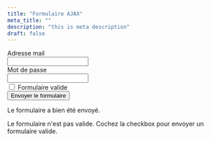 ```yaml
---
title: "Formulaire AJAX"
meta_title: ""
description: "this is meta description"
draft: false
---
```


<div class="flex min-h-full flex-col justify-center px-6 lg:px-8">
  <div class="sm:mx-auto sm:w-full sm:max-w-sm">
    <div id="form" class="space-y-6">
      <div>
        <label for="email" class="block text-sm font-medium leading-6 text-gray-900">Adresse mail</label>
        <div class="mt-2">
          <input id="email" name="email" type="email" autocomplete="email" required class="block w-full rounded-md border-0 py-1.5 text-gray-900 shadow-sm ring-1 ring-inset ring-gray-300 placeholder:text-gray-400 focus:ring-2 focus:ring-inset focus:ring-indigo-600 sm:text-sm sm:leading-6">
        </div>
      </div>
      <div>
        <div class="flex items-center justify-between">
          <label for="password" class="block text-sm font-medium leading-6 text-gray-900">Mot de passe</label>
        </div>
        <div class="mt-2">
          <input id="password" name="password" type="password" autocomplete="current-password" required class="block w-full rounded-md border-0 py-1.5 text-gray-900 shadow-sm ring-1 ring-inset ring-gray-300 placeholder:text-gray-400 focus:ring-2 focus:ring-inset focus:ring-indigo-600 sm:text-sm sm:leading-6">
        </div>
      </div>
      <div class="mb-[0.125rem] block min-h-[1.5rem] pl-[1.5rem]">
  <input
    class="relative float-left -ml-[1.5rem] mr-[6px] mt-[0.15rem] h-[1.125rem] w-[1.125rem] appearance-none rounded-[0.25rem] border-[0.125rem] border-solid border-neutral-300 outline-none before:pointer-events-none before:absolute before:h-[0.875rem] before:w-[0.875rem] before:scale-0 before:rounded-full before:bg-transparent before:opacity-0 before:shadow-[0px_0px_0px_13px_transparent] before:content-[''] checked:border-primary checked:bg-primary checked:before:opacity-[0.16] checked:after:absolute checked:after:-mt-px checked:after:ml-[0.25rem] checked:after:block checked:after:h-[0.8125rem] checked:after:w-[0.375rem] checked:after:rotate-45 checked:after:border-[0.125rem] checked:after:border-l-0 checked:after:border-t-0 checked:after:border-solid checked:after:border-white checked:after:bg-transparent checked:after:content-[''] hover:cursor-pointer hover:before:opacity-[0.04] hover:before:shadow-[0px_0px_0px_13px_rgba(0,0,0,0.6)] focus:shadow-none focus:transition-[border-color_0.2s] focus:before:scale-100 focus:before:opacity-[0.12] focus:before:shadow-[0px_0px_0px_13px_rgba(0,0,0,0.6)] focus:before:transition-[box-shadow_0.2s,transform_0.2s] focus:after:absolute focus:after:z-[1] focus:after:block focus:after:h-[0.875rem] focus:after:w-[0.875rem] focus:after:rounded-[0.125rem] focus:after:content-[''] checked:focus:before:scale-100 checked:focus:before:shadow-[0px_0px_0px_13px_#3b71ca] checked:focus:before:transition-[box-shadow_0.2s,transform_0.2s] checked:focus:after:-mt-px checked:focus:after:ml-[0.25rem] checked:focus:after:h-[0.8125rem] checked:focus:after:w-[0.375rem] checked:focus:after:rotate-45 checked:focus:after:rounded-none checked:focus:after:border-[0.125rem] checked:focus:after:border-l-0 checked:focus:after:border-t-0 checked:focus:after:border-solid checked:focus:after:border-white checked:focus:after:bg-transparent dark:border-neutral-600 dark:checked:border-primary dark:checked:bg-primary dark:focus:before:shadow-[0px_0px_0px_13px_rgba(255,255,255,0.4)] dark:checked:focus:before:shadow-[0px_0px_0px_13px_#3b71ca]"
    type="checkbox"
    id="form_ok" />
  <label
    class="inline-block pl-[0.15rem] hover:cursor-pointer"
    for="checkboxChecked">
    Formulaire valide
  </label>
</div>
      <div>
        <button id="btn-form" class="flex w-full justify-center rounded-md bg-indigo-600 px-3 py-1.5 text-sm font-semibold leading-6 text-white shadow-sm hover:bg-indigo-500 focus-visible:outline focus-visible:outline-2 focus-visible:outline-offset-2 focus-visible:outline-indigo-600">Envoyer le formulaire</button>
      </div>
          <div id="status">
          <p id="valid" class="rounded-sm hidden text-slate-100 bg-green-700 px-3 py-3">Le formulaire a bien été envoyé.</p>
          <p id="invalid" class="rounded-sm hidden text-slate-100 bg-red-500 px-3 py-3">Le formulaire n'est pas valide. Cochez la checkbox pour envoyer un formulaire valide.</p>
            </div>
    </div>

  </div>
</div>

<script>
    document.querySelector("#btn-form").addEventListener("click", (e) => {
        let email = document.querySelector("input[name='email']").value;
        let passwd = document.querySelector("input[name='password']").value;
        let form_valid = document.querySelector("#form_ok").checked;
        const xhr = new XMLHttpRequest();
       
        if(form_valid == true) {
            xhr.open("POST", "http://localhost:3333/ajax-form-ok", {email: email, password: passwd});
        } else {
            xhr.open("POST", "http://localhost:3333/ajax-form-ko", {email: email, password: passwd});
        }
        xhr.responseType = "json";
        xhr.onload = () => {
            if (xhr.readyState === xhr.DONE) {
                if (xhr.status === 200) {
                    document.querySelector("#invalid").style.display = "none";
                    document.querySelector("#valid").style.display = "block";
                } else if(xhr.status === 401) {
                    document.querySelector("#valid").style.display = "none";
                    document.querySelector("#invalid").style.display = "block";
                }
            }
        };
        xhr.send();
    });
</script>